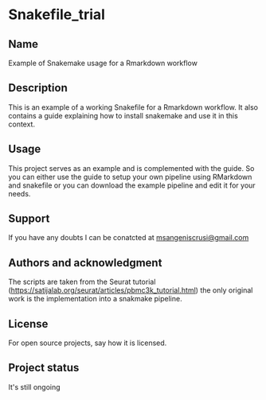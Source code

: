 # Snakefile_trial

## Name
Example of Snakemake usage for a Rmarkdown workflow 

## Description
This is an example of a working Snakefile for a Rmarkdown workflow. It also contains a guide explaining how to install snakemake and use it in this context. 

## Usage
This project serves as an example and is complemented with the guide. So you can either use the guide to setup your own pipeline using RMarkdown and snakefile or you can download the example pipeline and edit it for your needs. 

## Support
If you have any doubts I can be conatcted at msangeniscrusi@gmail.com

## Authors and acknowledgment
The scripts are taken from the Seurat tutorial (https://satijalab.org/seurat/articles/pbmc3k_tutorial.html) the only original work is the implementation into a snakmake pipeline. 

## License
For open source projects, say how it is licensed.

## Project status
It's still ongoing

